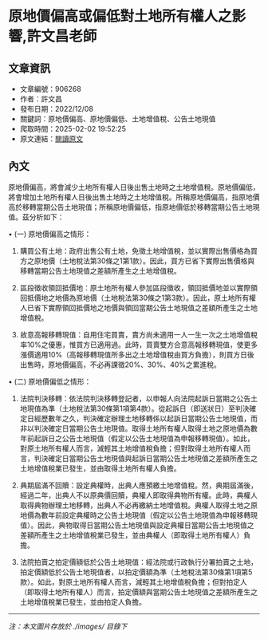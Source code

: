 # 原地價偏高或偏低對土地所有權人之影響,許文昌老師

## 文章資訊
- 文章編號：906268
- 作者：許文昌
- 發布日期：2022/12/08
- 關鍵詞：原地價偏高、原地價偏低、土地增值稅、公告土地現值
- 爬取時間：2025-02-02 19:52:25
- 原文連結：[閱讀原文](https://real-estate.get.com.tw/Columns/detail.aspx?no=906268)

## 內文
原地價偏高，將會減少土地所有權人日後出售土地時之土地增值稅。原地價偏低，將會增加土地所有權人日後出售土地時之土地增值稅。所稱原地價偏高，指原地價高於移轉當期公告土地現值；所稱原地價偏低，指原地價低於移轉當期公告土地現值。茲分析如下：

• (一) 原地價偏高之情形：

1. 購買公有土地：政府出售公有土地，免徵土地增值稅，並以實際出售價格為買方之原地價（土地稅法第30條之1第1款）。因此，買方已省下實際出售價格與移轉當期公告土地現值之差額所產生之土地增值稅。

2. 區段徵收領回抵價地：原土地所有權人參加區段徵收，領回抵價地並以實際領回抵價地之地價為原地價（土地稅法第30條之1第3款）。因此，原土地所有權人已省下實際領回抵價地之地價與領回當期公告土地現值之差額所產生之土地增值稅。

3. 故意高報移轉現值：自用住宅買賣，賣方尚未適用一人一生一次之土地增值稅率10%之優惠，惟買方已適用過。此時，買賣雙方合意高報移轉現值，使更多漲價適用10%（高報移轉現值所多出之土地增值稅由買方負擔），則買方日後出售時，原地價偏高，不必再課徵20%、30%、40%之累進稅。

• (二) 原地價偏低之情形：

1. 法院判決移轉：依法院判決移轉登記者，以申報人向法院起訴日當期之公告土地現值為準（土地稅法第30條第1項第4款）。從起訴日（即送狀日）至判決確定日經歷數年之久，判決確定辦理土地移轉係以起訴日當期公告土地現值，而非以判決確定日當期公告土地現值。取得土地所有權人取得土地之原地價為數年前起訴日之公告土地現值（假定以公告土地現值為申報移轉現值）。如此，對原土地所有權人而言，減輕其土地增值稅負擔；但對取得土地所有權人而言，判決確定日當期公告土地現值與起訴日當期公告土地現值之差額所產生之土地增值稅業已發生，並由取得土地所有權人負擔。

2. 典期屆滿不回贖：設定典權時，出典人應預繳土地增值稅。然，典期屆滿後，經過二年，出典人不以原典價回贖，典權人即取得典物所有權。此時，典權人取得典物辦理土地移轉，出典人不必再繳納土地增值稅。典權人取得土地之原地價為數年前設定典權時之公告土地現值（假定以公告土地現值為申報移轉現值）。因此，典物取得日當期公告土地現值與設定典權日當期公告土地現值之差額所產生之土地增值稅業已發生，並由典權人（即取得土地所有權人）負擔。

3. 法院拍賣之拍定價額低於公告土地現值：經法院或行政執行分署拍賣之土地，拍定價額低於公告土地現值者，以拍定價額為準（土地稅法第30條第1項第5款）。如此，對原土地所有權人而言，減輕其土地增值稅負擔；但對拍定人（即取得土地所有權人）而言，拍定價額與當期公告土地現值之差額所產生之土地增值稅業已發生，並由拍定人負擔。
---
*注：本文圖片存放於 ./images/ 目錄下*
